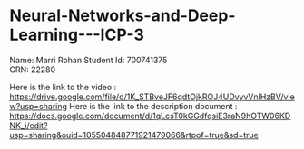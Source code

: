 # Neural-Networks-and-Deep-Learning---ICP-3

Name: Marri Rohan
Student Id: 700741375                                                             
CRN: 22280                                                                                                         

Here is the link to the video : https://drive.google.com/file/d/1K_STBveJF6qdtOjkROJ4UDvyvVnlHzBV/view?usp=sharing
Here is the link to the description document : https://docs.google.com/document/d/1qLcsT0kGGdfqsiE3raN9hOTW06KDNK_i/edit?usp=sharing&ouid=105504848771921479066&rtpof=true&sd=true
